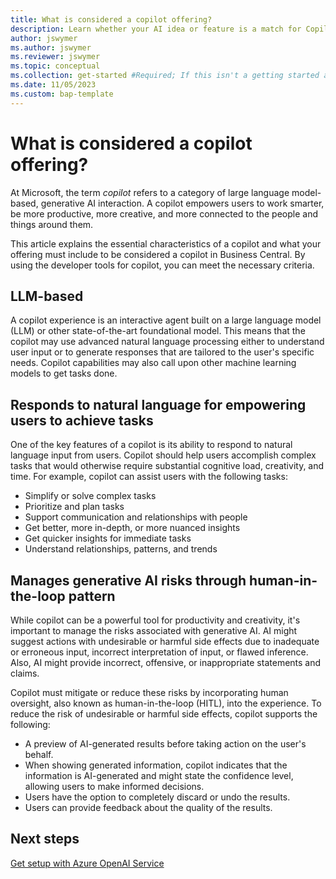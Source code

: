 ```yaml
---
title: What is considered a copilot offering?
description: Learn whether your AI idea or feature is a match for Copilot in Business Central
author: jswymer
ms.author: jswymer 
ms.reviewer: jswymer
ms.topic: conceptual 
ms.collection: get-started #Required; If this isn't a getting started article, don't remove the attribute, but leave the value blank. The values for this attribute will be updated over time.
ms.date: 11/05/2023
ms.custom: bap-template 
---
```


# What is considered a copilot offering?

At Microsoft, the term *copilot* refers to a category of large language model-based, generative AI interaction. A copilot empowers users to work smarter, be more productive, more creative, and more connected to the people and things around them.

This article explains the essential characteristics of a copilot and what your offering must include to be considered a copilot in Business Central. By using the developer tools for copilot, you can meet the necessary criteria.

## LLM-based

A copilot experience is an interactive agent built on a large language model (LLM) or other state-of-the-art foundational model. This means that the copilot may use advanced natural language processing either to understand user input or to generate responses that are tailored to the user's specific needs. Copilot capabilities may also call upon other machine learning models to get tasks done.

## Responds to natural language for empowering users to achieve tasks

One of the key features of a copilot is its ability to respond to natural language input from users. Copilot should help users accomplish complex tasks that would otherwise require substantial cognitive load, creativity, and time. For example, copilot can assist users with the following tasks:
   - Simplify or solve complex tasks
   - Prioritize and plan tasks
   - Support communication and relationships with people
   - Get better, more in-depth, or more nuanced insights
   - Get quicker insights for immediate tasks
   - Understand relationships, patterns, and trends

## Manages generative AI risks through human-in-the-loop pattern

While copilot can be a powerful tool for productivity and creativity, it's important to manage the risks associated with generative AI. AI might suggest actions with undesirable or harmful side effects due to inadequate or erroneous input, incorrect interpretation of input, or flawed inference. Also, AI might provide incorrect, offensive, or inappropriate statements and claims.

Copilot must mitigate or reduce these risks by incorporating human oversight, also known as human-in-the-loop (HITL), into the experience. To reduce the risk of undesirable or harmful side effects, copilot supports the following:

- A preview of AI-generated results before taking action on the user's behalf.
- When showing generated information, copilot indicates that the information is AI-generated and might state the confidence level, allowing users to make informed decisions. 
- Users have the option to completely discard or undo the results.
- Users can provide feedback about the quality of the results.


## Next steps

[Get setup with Azure OpenAI Service](ai-dev-tools-get-started.md)
